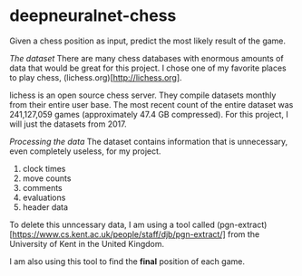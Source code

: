 # deepneuralnet-chess
Given a chess position as input, predict the most likely result of the game.

*The dataset*
There are many chess databases with enormous amounts of data that would be great for this project. I chose one of my 
favorite places to play chess, (lichess.org)[http://lichess.org]. 

lichess is an open source chess server. They compile datasets monthly from their entire user base. The most recent count 
of the entire dataset was 241,127,059 games (approximately 47.4 GB compressed). For this project, I will just the datasets from 2017.

*Processing the data*
The dataset contains information that is unnecessary, even completely useless, for my project. 
  1. clock times
  2. move counts
  3. comments
  4. evaluations
  5. header data
  
To delete this unncessary data, I am using a tool called (pgn-extract)[https://www.cs.kent.ac.uk/people/staff/djb/pgn-extract/] from the University of Kent in the United Kingdom.

I am also using this tool to find the **final** position of each game. 
